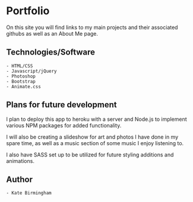 # Portfolio

On this site you will find links to my main projects and their associated githubs as well as an About Me page. 

## Technologies/Software

	- HTML/CSS
	- Javascript/jQuery
	- Photoshop
	- Bootstrap
	- Animate.css

## Plans for future development 

I plan to deploy this app to heroku with a server and Node.js to implement various NPM packages for added functionality. 

I will also be creating a slideshow for art and photos I have done in my spare time, as well as a music section of some music I enjoy listening to. 

I also have SASS set up to be utilized for future styling additions and animations. 

## Author
	
	- Kate Birmingham